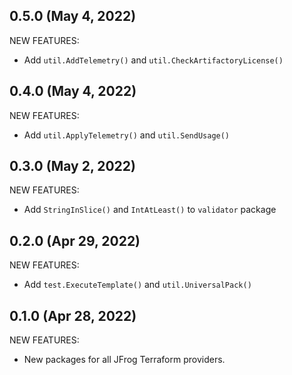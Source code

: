 ## 0.5.0 (May 4, 2022)

NEW FEATURES:

* Add `util.AddTelemetry()` and `util.CheckArtifactoryLicense()` 

## 0.4.0 (May 4, 2022)

NEW FEATURES:

* Add `util.ApplyTelemetry()` and `util.SendUsage()`

## 0.3.0 (May 2, 2022)

NEW FEATURES:

* Add `StringInSlice()` and `IntAtLeast()` to `validator` package

## 0.2.0 (Apr 29, 2022)

NEW FEATURES:

* Add `test.ExecuteTemplate()` and `util.UniversalPack()`

## 0.1.0 (Apr 28, 2022)

NEW FEATURES:

* New packages for all JFrog Terraform providers.
